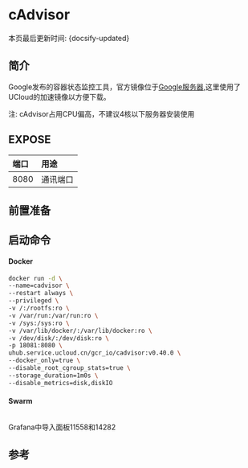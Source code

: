 # cAdvisor

本页最后更新时间: {docsify-updated}

## 简介

Google发布的容器状态监控工具，官方镜像位于[Google服务器](https://gcr.io/cadvisor/cadvisor),这里使用了UCloud的加速镜像以方便下载。

注: cAdvisor占用CPU偏高，不建议4核以下服务器安装使用

## EXPOSE

| 端口 | 用途 |
| :--- | :--- |
| 8080 | 通讯端口 |

## 前置准备



## 启动命令

<!-- tabs:start -->
#### **Docker**
```bash
docker run -d \
--name=cadvisor \
--restart always \
--privileged \
-v /:/rootfs:ro \
-v /var/run:/var/run:ro \
-v /sys:/sys:ro \
-v /var/lib/docker/:/var/lib/docker:ro \
-v /dev/disk/:/dev/disk:ro \
-p 18081:8080 \
uhub.service.ucloud.cn/gcr_io/cadvisor:v0.40.0 \
--docker_only=true \
--disable_root_cgroup_stats=true \
--storage_duration=1m0s \
--disable_metrics=disk,diskIO
```


#### **Swarm**
```bash

```

<!-- tabs:end -->

Grafana中导入面板11558和14282

## 参考

